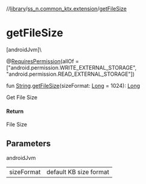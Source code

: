 //[library](../../index.md)/[ss_n.common_ktx.extension](index.md)/[getFileSize](get-file-size.md)

# getFileSize

[androidJvm]\

@[RequiresPermission](https://developer.android.com/reference/kotlin/androidx/annotation/RequiresPermission.html)(allOf = [&quot;android.permission.WRITE_EXTERNAL_STORAGE&quot;, &quot;android.permission.READ_EXTERNAL_STORAGE&quot;])

fun [String](https://kotlinlang.org/api/latest/jvm/stdlib/kotlin/-string/index.html).[getFileSize](get-file-size.md)(sizeFormat: [Long](https://kotlinlang.org/api/latest/jvm/stdlib/kotlin/-long/index.html) = 1024): [Long](https://kotlinlang.org/api/latest/jvm/stdlib/kotlin/-long/index.html)

Get File Size

#### Return

File Size

## Parameters

androidJvm

| | |
|---|---|
| sizeFormat | default KB size format |

